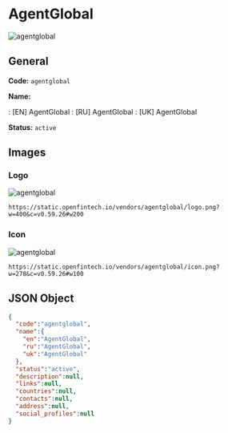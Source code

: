 
# AgentGlobal 
![agentglobal](https://static.openfintech.io/vendors/agentglobal/logo.png?w=400&c=v0.59.26#w200)  

## General 
 
**Code:** `agentglobal` 
 
**Name:** 
 
:	[EN] AgentGlobal 
:	[RU] AgentGlobal 
:	[UK] AgentGlobal 
 
**Status:** `active` 
 

## Images 

### Logo 
 
![agentglobal](https://static.openfintech.io/vendors/agentglobal/logo.png?w=400&c=v0.59.26#w200)  

```
https://static.openfintech.io/vendors/agentglobal/logo.png?w=400&c=v0.59.26#w200
```  

### Icon 
 
![agentglobal](https://static.openfintech.io/vendors/agentglobal/icon.png?w=278&c=v0.59.26#w100)  

```
https://static.openfintech.io/vendors/agentglobal/icon.png?w=278&c=v0.59.26#w100
```  

## JSON Object 

```json
{
  "code":"agentglobal",
  "name":{
    "en":"AgentGlobal",
    "ru":"AgentGlobal",
    "uk":"AgentGlobal"
  },
  "status":"active",
  "description":null,
  "links":null,
  "countries":null,
  "contacts":null,
  "address":null,
  "social_profiles":null
}
```  
